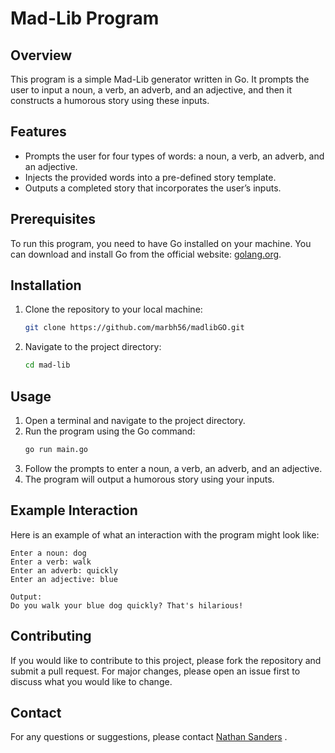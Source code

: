 # Mad-Lib Program

## Overview

This program is a simple Mad-Lib generator written in Go. It prompts the user to input a noun, a verb, an adverb, and an adjective, and then it constructs a humorous story using these inputs.

## Features

- Prompts the user for four types of words: a noun, a verb, an adverb, and an adjective.
- Injects the provided words into a pre-defined story template.
- Outputs a completed story that incorporates the user’s inputs.

## Prerequisites

To run this program, you need to have Go installed on your machine. You can download and install Go from the official website: [golang.org](https://golang.org/).

## Installation

1. Clone the repository to your local machine:
    ```sh
    git clone https://github.com/marbh56/madlibGO.git
    ```
2. Navigate to the project directory:
    ```sh
    cd mad-lib
    ```

## Usage

1. Open a terminal and navigate to the project directory.
2. Run the program using the Go command:
    ```sh
    go run main.go
    ```
3. Follow the prompts to enter a noun, a verb, an adverb, and an adjective.
4. The program will output a humorous story using your inputs.

## Example Interaction

Here is an example of what an interaction with the program might look like:

```
Enter a noun: dog
Enter a verb: walk
Enter an adverb: quickly
Enter an adjective: blue

Output:
Do you walk your blue dog quickly? That's hilarious!
```

## Contributing

If you would like to contribute to this project, please fork the repository and submit a pull request. For major changes, please open an issue first to discuss what you would like to change.


## Contact

For any questions or suggestions, please contact [Nathan Sanders](mailto:nathan.a.sanders2@gmail.com)
.
